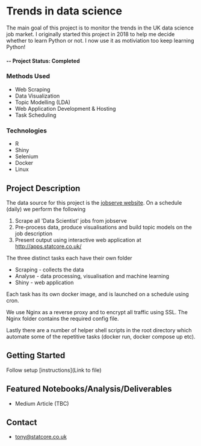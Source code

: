 # Trends in data science
The main goal of this project is to monitor the trends in the UK data science job market. I originally started this project in 2018 to help me decide whether to learn Python or not. I now use it as motiviation too keep learning Python! 

#### -- Project Status: Completed

### Methods Used
* Web Scraping
* Data Visualization
* Topic Modelling (LDA)
* Web Application Development & Hosting
* Task Scheduling

### Technologies
* R 
* Shiny
* Selenium
* Docker
* Linux

## Project Description
The data source for this project is the [jobserve website](https://www.jobserve.com/gb/en/Job-Search/). On a schedule (daily) we perform the following
1. Scrape all 'Data Scientist' jobs from jobserve
2. Pre-process data, produce visualisations and build topic models on the job description
3. Present output using interactive web application at http://apps.statcore.co.uk/

The three distinct tasks each have their own folder 

* Scraping - collects the data
* Analyse - data processing, visualisation and machine learning
* Shiny - web application 

Each task has its own docker image, and is launched on a schedule using cron.

We use Nginx as a reverse proxy and to encrypt all traffic using SSL. The Nginx folder contains the required config file.

Lastly there are a number of helper shell scripts in the root directory which automate some of the repetitive tasks (docker run, docker compose up etc).

## Getting Started

Follow setup [instructions](Link to file)

## Featured Notebooks/Analysis/Deliverables
* Medium Article (TBC)

## Contact
* tony@statcore.co.uk





